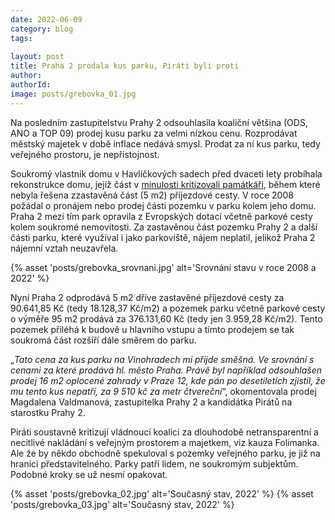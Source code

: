 ```yaml
---
date: 2022-06-09
category: blog
tags:
    
layout: post
title: Praha 2 prodala kus parku, Piráti byli proti
author: 
authorId:  
image: posts/grebovka_01.jpg
---
```


Na posledním zastupitelstvu Prahy 2 odsouhlasila koaliční většina (ODS, ANO a TOP 09) prodej kusu parku za velmi nízkou cenu. Rozprodávat městský majetek v době inflace nedává smysl. Prodat za ní kus parku, tedy veřejného prostoru, je nepřístojnost.

Soukromý vlastník domu v Havlíčkových sadech před dvaceti lety probíhala rekonstrukce domu, jejíž část v <a href="https://pamatky.praha.eu/jnp/cz/pamatkovy_fond/pamatkove_uspechy/pamatkove_hrichy/pamatkove_hrichy-havlickovy_sady_2_c_p_59_vinohrady_praha_2_index.html" target="new">minulosti kritizovali památkáři</a>, během které nebyla řešena zzastavěná část (5 m2) příjezdové cesty. V roce 2008 požádal o pronájem nebo prodej části pozemku v parku kolem jeho domu. Praha 2 mezi tím park opravila z Evropských dotací včetně parkové cesty kolem soukromé nemovitosti. Za zastavěnou část pozemku Prahy 2 a další části parku, které využíval i jako parkoviště, nájem neplatil, jelikož Praha 2 nájemní vztah neuzavřela.

{% asset 'posts/grebovka_srovnani.jpg' alt='Srovnání stavu v roce 2008 a 2022' %}

Nyní Praha 2 odprodává 5 m2 dříve zastavěné příjezdové cesty za 90.641,85 Kč (tedy 18.128,37 Kč/m2) a pozemek parku včetně parkové cesty o výměře 95 m2 prodává za 376.131,60 Kč (tedy jen 3.959,28 Kč/m2). Tento pozemek přiléhá k budově u hlavního vstupu a tímto prodejem se tak soukromá část rozšíří dále směrem do parku.

„<i>Tato cena za kus parku na Vinohradech mi přijde směšná. Ve srovnání s cenami za které prodává hl. město Praha. Právě byl například odsouhlašen prodej 16 m2 oplocené zahrady v Praze 12, kde pán po desetiletích zjistil, že mu tento kus nepatří, za 9 510 kč za metr čtvereční</i>“, okomentovala prodej Magdalena Valdmanová, zastupitelka Prahy 2 a kandidátka Pirátů na starostku Prahy 2.

Piráti soustavně kritizují vládnoucí koalici za dlouhodobě netransparentní a necitlivé nakládání s veřejným prostorem a majetkem, viz kauza Folimanka. Ale že by někdo obchodně spekuloval s pozemky veřejného parku, je již na hranici představitelného. Parky patří lidem, ne soukromým subjektům. Podobné kroky se už nesmí opakovat.

{% asset 'posts/grebovka_02.jpg' alt='Současný stav, 2022' %}
{% asset 'posts/grebovka_03.jpg' alt='Současný stav, 2022' %}
